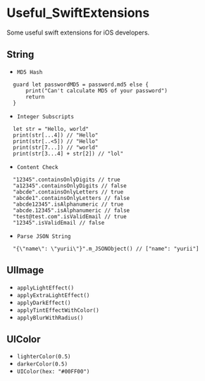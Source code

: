 # Useful_SwiftExtensions

Some useful swift extensions for iOS developers.

## String
- `MD5 Hash`
```
  guard let passwordMD5 = password.md5 else {
      print("Can't calculate MD5 of your password")
      return
  } 
```

- `Integer Subscripts`
```
  let str = "Hello, world"
  print(str[...4]) // "Hello"
  print(str[..<5]) // "Hello"
  print(str[7...]) // "world"
  print(str[3...4] + str[2]) // "lol"
```

- `Content Check`
```
  "12345".containsOnlyDigits // true
  "a12345".containsOnlyDigits // false
  "abcde".containsOnlyLetters // true
  "abcde1".containsOnlyLetters // false
  "abcde12345".isAlphanumeric // true
  "abcde.12345".isAlphanumeric // false
  "test@test.com".isValidEmail // true
  "12345".isValidEmail // false
```

- `Parse JSON String`
```
  "{\"name\": \"yurii\"}".m_JSONObject() // ["name": "yurii"]
```

## UIImage
- `applyLightEffect()`
- `applyExtraLightEffect()`
- `applyDarkEffect()`
- `applyTintEffectWithColor()`
- `applyBlurWithRadius()`

## UIColor
- `lighterColor(0.5)`
- `darkerColor(0.5)`
- `UIColor(hex: "#00FF00")`